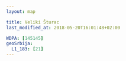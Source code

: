```yaml
---
layout: map

title: Veliki Šturac
last_modified_at: 2018-05-20T16:01:48+02:00

WDPA: [145145]
geoSrbija:
  L1_183: [21]
---
```

